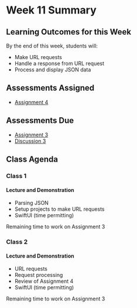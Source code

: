 # Week 11 Summary

## Learning Outcomes for this Week

By the end of this week, students will:

- Make URL requests
- Handle a response from URL request
- Process and display JSON data

## Assessments Assigned

- [Assignment 4](/assessments/assignments/assignment-4.md)

## Assessments Due

- [Assignment 3](/assessments/assignments/assignment-3.md)
- [Discussion 3](/assessments/participation/discussion-3.md)

## Class Agenda

### Class 1

#### Lecture and Demonstration

- Parsing JSON
- Setup projects to make URL requests
- SwiftUI (time permitting)

Remaining time to work on Assignment 3

### Class 2

#### Lecture and Demonstration

- URL requests
- Request processing
- Review of Assignment 4
- SwiftUI (time permitting)

Remaining time to work on Assignment 3
